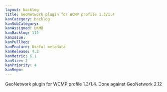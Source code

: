 ```yaml
---
layout: backlog
title: GeoNetwork plugin for WCMP profile 1.3/1.4
kanCategory: backlog
kanSubCategory:
kanAssigned: UKMO
kanBacklog: 115
kanIssue:
kanPullReq:
kanFeature: Useful metadata
kanRelease: 4.2
kanMetric: 6.1
kanSize: 2
kanPriority: 4
kanRepo: 
---
```

GeoNetwork plugin for WCMP profile 1.3/1.4. Done against GeoNetwork 2.12
